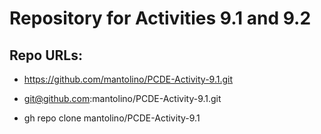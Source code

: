 ﻿# Repository for Activities 9.1 and 9.2

## Repo URLs:

- https://github.com/mantolino/PCDE-Activity-9.1.git

- git@github.com:mantolino/PCDE-Activity-9.1.git

- gh repo clone mantolino/PCDE-Activity-9.1
